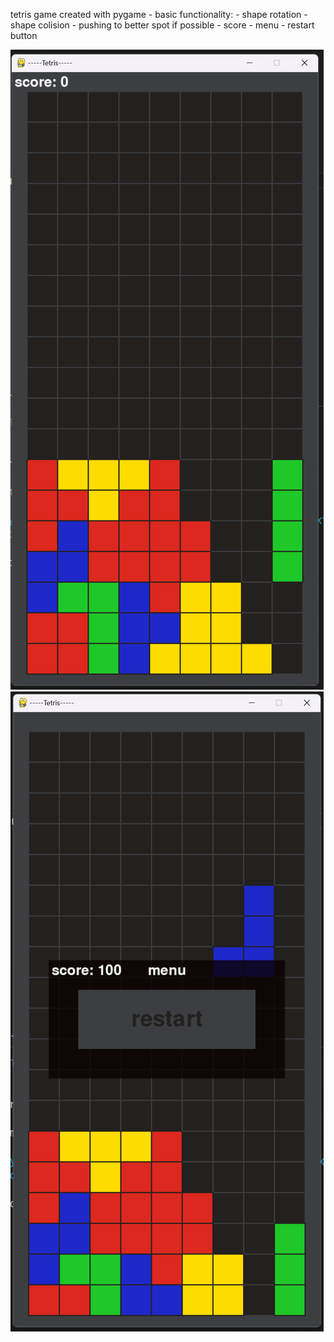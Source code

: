 tetris game created with pygame
    - basic functionality:
        - shape rotation
        - shape colision
            - pushing to better spot if possible
        - score
        - menu
            - restart button

![screen1](screenshot1.png)
![screen2](screenshot2.png)